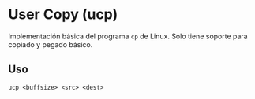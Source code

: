 User Copy (ucp)
===============

Implementación básica del programa `cp` de Linux. Solo tiene soporte para copiado
y pegado básico. 

Uso
---
`ucp <buffsize> <src> <dest>`



